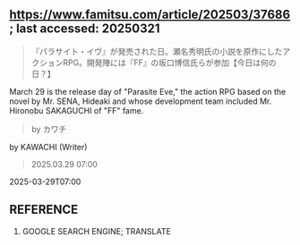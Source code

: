 ## https://www.famitsu.com/article/202503/37686; last accessed: 20250321

> 『パラサイト・イヴ』が発売された日。瀬名秀明氏の小説を原作にしたアクションRPG。開発陣には『FF』の坂口博信氏らが参加【今日は何の日？】

March 29 is the release day of "Parasite Eve," the action RPG based on the novel by Mr. SENA, Hideaki and whose development team included Mr. Hironobu SAKAGUCHI of "FF" fame.

> by カワチ

by KAWACHI (Writer)

> 2025.03.29 07:00

2025-03-29T07:00

## REFERENCE

1) GOOGLE SEARCH ENGINE; TRANSLATE